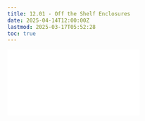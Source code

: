 ```yaml
---
title: 12.01 - Off the Shelf Enclosures
date: 2025-04-14T12:00:00Z
lastmod: 2025-03-17T05:52:28
toc: true
---
```


![Link to included file content](../../../../electronics/off-the-shelf-enclosures.md)
